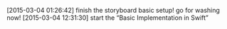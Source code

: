 [2015-03-04 01:26:42] finish the storyboard basic setup! go for washing now!
[2015-03-04 12:31:30] start the “Basic Implementation in Swift”